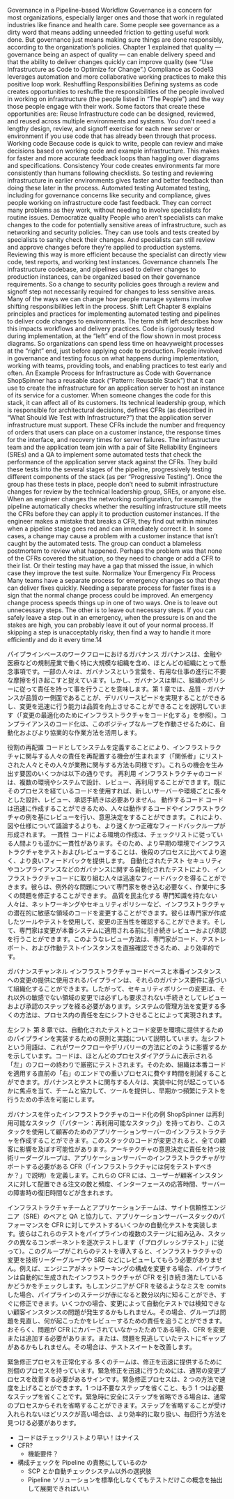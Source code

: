 Governance in a Pipeline-based Workflow Governance is a concern for most organizations, especially larger ones and those that work in regulated industries like finance and health care. Some people see governance as a dirty word that means adding unneeded friction to getting useful work done. But governance just means making sure things are done responsibly, according to the organization’s policies. Chapter 1 explained that quality — governance being an aspect of quality — can enable delivery speed and that the ability to deliver changes quickly can improve quality (see “Use Infrastructure as Code to Optimize for Change”.) Compliance as Code13 leverages automation and more collaborative working practices to make this positive loop work.
Reshuffling Responsibilities Defining systems as code creates opportunities to reshuffle the responsibilities of the people involved in working on infrastructure (the people listed in “The People”) and the way those people engage with their work. Some factors that create these opportunities are: Reuse Infrastructure code can be designed, reviewed, and reused across multiple environments and systems. You don’t need a lengthy design, review, and signoff exercise for each new server or environment if you use code that has already been through that process. Working code Because code is quick to write, people can review and make decisions based on working code and example infrastructure. This makes for faster and more accurate feedback loops than haggling over diagrams and specifications. Consistency Your code creates environments far more consistently than humans following checklists. So testing and reviewing infrastructure in earlier environments gives faster and better feedback than doing these later in the process. Automated testing Automated testing, including for governance concerns like security and compliance, gives people working on infrastructure code fast feedback. They can correct many problems as they work, without needing to involve specialists for routine issues. Democratize quality People who aren’t specialists can make changes to the code for potentially sensitive areas of infrastructure, such as networking and security policies. They can use tools and tests created by specialists to sanity check their changes. And specialists can still review and approve changes before they’re applied to production systems. Reviewing this way is more efficient because the specialist can directly view code, test reports, and working test instances.
Governance channels The infrastructure codebase, and pipelines used to deliver changes to production instances, can be organized based on their governance requirements. So a change to security policies goes through a review and signoff step not necessarily required for changes to less sensitive areas. Many of the ways we can change how people manage systems involve shifting responsibilities left in the process. Shift Left Chapter 8 explains principles and practices for implementing automated testing and pipelines to deliver code changes to environments. The term shift left describes how this impacts workflows and delivery practices. Code is rigorously tested during implementation, at the “left” end of the flow shown in most process diagrams. So organizations can spend less time on heavyweight processes at the “right” end, just before applying code to production. People involved in governance and testing focus on what happens during implementation, working with teams, providing tools, and enabling practices to test early and often. An Example Process for Infrastructure as Code with Governance ShopSpinner has a reusable stack (“Pattern: Reusable Stack”) that it can use to create the infrastructure for an application server to host an instance of its service for a customer. When someone changes the code for this stack, it can affect all of its customers. Its technical leadership group, which is responsible for architectural decisions, defines CFRs (as described in “What Should We Test with Infrastructure?”) that the application server infrastructure must support. These CFRs include the number and frequency of orders that users can place on a customer instance, the response times for the interface, and recovery times for server failures.
The infrastructure team and the application team join with a pair of Site Reliability Engineers (SREs) and a QA to implement some automated tests that check the performance of the application server stack against the CFRs. They build these tests into the several stages of the pipeline, progressively testing different components of the stack (as per “Progressive Testing”). Once the group has these tests in place, people don’t need to submit infrastructure changes for review by the technical leadership group, SREs, or anyone else. When an engineer changes the networking configuration, for example, the pipeline automatically checks whether the resulting infrastructure still meets the CFRs before they can apply it to production customer instances. If the engineer makes a mistake that breaks a CFR, they find out within minutes when a pipeline stage goes red and can immediately correct it. In some cases, a change may cause a problem with a customer instance that isn’t caught by the automated tests. The group can conduct a blameless postmortem to review what happened. Perhaps the problem was that none of the CFRs covered the situation, so they need to change or add a CFR to their list. Or their testing may have a gap that missed the issue, in which case they improve the test suite. Normalize Your Emergency Fix Process Many teams have a separate process for emergency changes so that they can deliver fixes quickly. Needing a separate process for faster fixes is a sign that the normal change process could be improved. An emergency change process speeds things up in one of two ways. One is to leave out unnecessary steps. The other is to leave out necessary steps. If you can safely leave a step out in an emergency, when the pressure is on and the stakes are high, you can probably leave it out of your normal process. If skipping a step is unacceptably risky, then find a way to handle it more efficiently and do it every time.14

パイプラインベースのワークフローにおけるガバナンス
ガバナンスは、金融や医療などの規制産業で働く特に大規模な組織を含め、ほとんどの組織にとって懸念事項です。一部の人々は、ガバナンスという言葉を、有用な仕事の進行に不要な摩擦を引き起こすと捉えています。しかし、ガバナンスは単に、組織のポリシーに従って責任を持って事を行うことを意味します。第 1 章では、品質 - ガバナンスが品質の一側面であることが、デリバリースピードを実現することができるし、変更を迅速に行う能力は品質を向上させることができることを説明しています（「変更の最適化のためにインフラストラクチャをコード化する」を参照）。コンプライアンスのコード化は、このポジティブなループを作動させるために、自動化およびより協業的な作業方法を活用します。

役割の再配置
コードとしてシステムを定義することにより、インフラストラクチャに関与する人々の責任を再配置する機会が生まれます（「関係者」にリストされた人々とその人々が業務に関与する方法も同様です）。これらの機会を生み出す要因のいくつかは以下の通りです。
再利用
インフラストラクチャのコードは、複数の環境やシステムで設計、レビュー、再利用することができます。既にそのプロセスを経ているコードを使用すれば、新しいサーバーや環境ごとに長々とした設計、レビュー、承認手続きは必要ありません。
動作するコード
コードは迅速に作成することができるため、人々は動作するコードやインフラストラクチャの例を基にレビューを行い、意思決定をすることができます。これにより、図や仕様について議論するよりも、より速くかつ正確なフィードバックループが形成されます。
一貫性
コードによる環境の作成は、チェックリストに従っている人間よりも遥かに一貫性があります。そのため、より早期の環境でインフラストラクチャをテストおよびレビューすることは、後段のプロセスに比べてより速く、より良いフィードバックを提供します。
自動化されたテスト
セキュリティやコンプライアンスなどのガバナンスに関する自動化されたテストにより、インフラストラクチャコードに取り組む人々は迅速なフィードバックを得ることができます。彼らは、例外的な問題について専門家を巻き込む必要なく、作業中に多くの問題を修正することができます。
品質を民主化する
専門知識を持たない人々は、ネットワーキングやセキュリティポリシーなど、インフラストラクチャの潜在的に敏感な領域のコードを変更することができます。彼らは専門家が作成したツールやテストを使用して、変更の正当性を確認することができます。そして、専門家は変更が本番システムに適用される前に引き続きレビューおよび承認を行うことができます。このようなレビュー方法は、専門家がコード、テストレポート、および作動テストインスタンスを直接確認できるため、より効率的です。

ガバナンスチャンネル
インフラストラクチャコードベースと本番インスタンスへの変更の提供に使用されるパイプラインは、それらのガバナンス要件に基づいて組織化することができます。したがって、セキュリティポリシーの変更は、それ以外の敏感でない領域の変更では必ずしも要求されない手続きとしてレビューおよび承認のステップを経る必要があります。システムの管理方法を変更する多くの方法は、プロセス内の責任を左にシフトさせることによって実現されます。

左シフト
第 8 章では、自動化されたテストとコード変更を環境に提供するためのパイプラインを実装するための原則と実践について説明しています。左シフトという用語は、これがワークフローやデリバリーの方法にどのように影響するかを示しています。コードは、ほとんどのプロセスダイアグラムに表示される「左」のフローの終わりで厳密にテストされます。そのため、組織は本番コードを適用する直前の「右」のエンドでの重いプロセスに費やす時間を削減することができます。ガバナンスとテストに関与する人々は、実装中に何が起こっているかに焦点を当て、チームと協力して、ツールを提供し、早期かつ頻繁にテストを行うための手法を可能にします。

ガバナンスを伴ったインフラストラクチャのコード化の例
ShopSpinner は再利用可能なスタック（「パターン：再利用可能なスタック」）を持っており、このスタックを使用して顧客のためのアプリケーションサーバーのインフラストラクチャを作成することができます。このスタックのコードが変更されると、全ての顧客に影響を及ぼす可能性があります。アーキテクチャの意思決定に責任を持つ技術リーダーグループは、アプリケーションサーバーのインフラストラクチャがサポートする必要がある CFR（「インフラストラクチャには何をテストすべきか？」で説明）を定義します。これらの CFR には、ユーザーが顧客インスタンスに対して配置できる注文の数と頻度、インターフェースの応答時間、サーバーの障害時の復旧時間などが含まれます。

インフラストラクチャチームとアプリケーションチームは、サイト信頼性エンジニア（SRE）のペアと QA と協力して、アプリケーションサーバースタックのパフォーマンスを CFR に対してテストするいくつかの自動化テストを実装します。彼らはこれらのテストをパイプラインの複数のステージに組み込み、スタックの異なるコンポーネントを逐次テストします（「プログレッシブテスト」に従って）。このグループがこれらのテストを導入すると、インフラストラクチャの変更を技術リーダーグループや SRE などにレビューしてもらう必要がありません。例えば、エンジニアがネットワーキングの構成を変更する場合、パイプラインは自動的に生成されたインフラストラクチャが CFR を引き続き満たしているかどうかをチェックします。もしエンジニアが CFR を破るようなミスを comits した場合、パイプラインのステージが赤になると数分以内に知ることができ、すぐに修正できます。いくつかの場合、変更によって自動化テストでは検知できない顧客インスタンスの問題が発生するかもしれません。その場合、グループは問題を見直し、何が起こったかをレビューするための責任を追うことができます。おそらく、問題が CFR にカバーされていなかったためである場合、CFR を変更または追加する必要があります。または、問題を見逃していたテストにギャップがあるかもしれません。その場合は、テストスイートを改善します。

緊急修正プロセスを正常化する
多くのチームは、修正を迅速に提供するために別個のプロセスを持っています。緊急修正を迅速に行うためには、通常の変更プロセスを改善する必要があるサインです。緊急修正プロセスは、2 つの方法で速度を上げることができます。1 つは不要なステップを省くこと、もう 1 つは必要なステップを省くことです。緊急時に安全にステップを省略できる場合は、通常のプロセスからそれを省略することができます。ステップを省略することが受け入れられないほどリスクが高い場合は、より効率的に取り扱い、毎回行う方法を見つける必要があります。

- コードはチェックリストより早い！はナイス
- CFR?
  - 機能要件？
- 構成チェックを Pipeline の責務にしているのか
  - SCP とか自動チェックシステム以外の選択肢
  - Pipeline ソリューションを標準化しなくてもテストだけこの概念を抽出して展開できればいい
